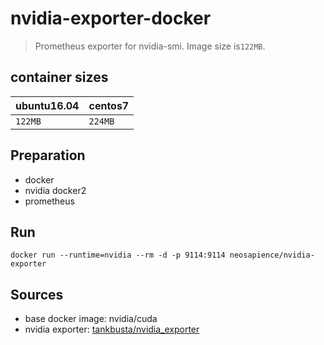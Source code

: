 # nvidia-exporter-docker
> Prometheus exporter for nvidia-smi. Image size is`122MB`.

## container sizes

| ubuntu16.04 | centos7 |
|-------------|---------|
| `122MB`     | `224MB` |


## Preparation
* docker
* nvidia docker2
* prometheus

## Run
```
docker run --runtime=nvidia --rm -d -p 9114:9114 neosapience/nvidia-exporter
```

## Sources
* base docker image: nvidia/cuda
* nvidia exporter: [tankbusta/nvidia_exporter](https://github.com/tankbusta/nvidia_exporter)
